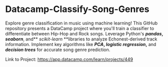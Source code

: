 # Datacamp-Classify-Song-Genres
Explore genre classification in music using machine learning! 
This GitHub repository presents a DataCamp project where you'll train a classifier to differentiate between Hip-Hop and Rock songs. Leverage Python's **_pandas_, _seaborn_**, and** _scikit-learn_ **libraries to analyze Echonest-derived track information. Implement key algorithms like **_PCA_, _logistic regression_,** and **_decision trees_** for accurate song genre prediction.

Link to Project: https://app.datacamp.com/learn/projects/449
